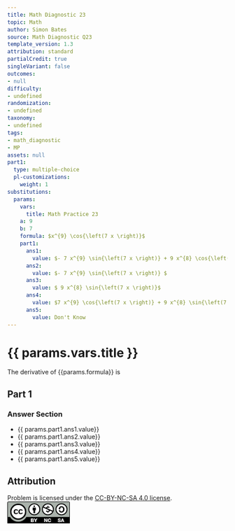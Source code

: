 ```yaml
---
title: Math Diagnostic 23
topic: Math
author: Simon Bates
source: Math Diagnostic Q23
template_version: 1.3
attribution: standard
partialCredit: true
singleVariant: false
outcomes:
- null
difficulty:
- undefined
randomization:
- undefined
taxonomy:
- undefined
tags:
- math_diagnostic
- MP
assets: null
part1:
  type: multiple-choice
  pl-customizations:
    weight: 1
substitutions:
  params:
    vars:
      title: Math Practice 23
    a: 9
    b: 7
    formula: $x^{9} \cos{\left(7 x \right)}$
    part1:
      ans1:
        value: $- 7 x^{9} \sin{\left(7 x \right)} + 9 x^{8} \cos{\left(7 x \right)}$
      ans2:
        value: $- 7 x^{9} \sin{\left(7 x \right)} $
      ans3:
        value: $ 9 x^{8} \sin{\left(7 x \right)}$
      ans4:
        value: $7 x^{9} \cos{\left(7 x \right)} + 9 x^{8} \sin{\left(7 x \right)}$
      ans5:
        value: Don't Know
---
```

# {{ params.vars.title }}
The derivative of {{params.formula}} is

## Part 1

### Answer Section

- {{ params.part1.ans1.value}}
- {{ params.part1.ans2.value}}
- {{ params.part1.ans3.value}}
- {{ params.part1.ans4.value}}
- {{ params.part1.ans5.value}}

## Attribution

Problem is licensed under the [CC-BY-NC-SA 4.0 license](https://creativecommons.org/licenses/by-nc-sa/4.0/).<br> ![The Creative Commons 4.0 license requiring attribution-BY, non-commercial-NC, and share-alike-SA license.](https://raw.githubusercontent.com/firasm/bits/master/by-nc-sa.png)
